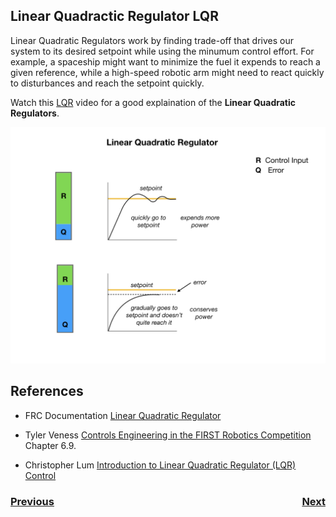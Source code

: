 ## Linear Quadractic Regulator LQR
Linear Quadratic Regulators work by finding trade-off that drives our system to its desired setpoint while using the minumum control effort. For example, a spaceship might want to minimize the fuel it expends to reach a given reference, while a high-speed robotic arm might need to react quickly to disturbances and reach the setpoint quickly.

Watch this [LQR](https://www.youtube.com/watch?v=E_RDCFOlJx4&t=55s) video for a good explaination of the **Linear Quadratic Regulators**.

![LQR](../../images/FRCControlSystems/FRCControlSystems.007.jpeg)

## References
- FRC Documentation [Linear Quadratic Regulator](https://docs.wpilib.org/en/stable/docs/software/advanced-controls/state-space/state-space-intro.html#the-linear-quadratic-regulator)

- Tyler Veness [Controls Engineering in the
FIRST Robotics Competition](https://file.tavsys.net/control/controls-engineering-in-frc.pdf) Chapter 6.9.

- Christopher Lum [Introduction to Linear Quadratic Regulator (LQR) Control](https://www.youtube.com/watch?v=wEevt2a4SKI&t=7s)

<h3><span style="float:left">
<a href="systemId">Previous</a></span>
<span style="float:right">
<a href="pathsTrajectories">Next</a></span></h3>
